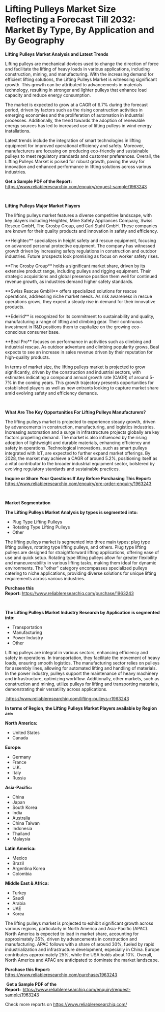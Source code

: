 <p><h1>Lifting Pulleys Market Size Reflecting a Forecast Till 2032: Market By Type, By Application and By Geography</h1></p><p><strong>Lifting Pulleys Market Analysis and Latest Trends</strong></p>
<p><p>Lifting pulleys are mechanical devices used to change the direction of force and facilitate the lifting of heavy loads in various applications, including construction, mining, and manufacturing. With the increasing demand for efficient lifting solutions, the Lifting Pulleys Market is witnessing significant growth. This growth can be attributed to advancements in materials technology, resulting in stronger and lighter pulleys that enhance load capacity and reduce energy consumption.</p><p>The market is expected to grow at a CAGR of 6.7% during the forecast period, driven by factors such as the rising construction activities in emerging economies and the proliferation of automation in industrial processes. Additionally, the trend towards the adoption of renewable energy sources has led to increased use of lifting pulleys in wind energy installations.</p><p>Latest trends include the integration of smart technologies in lifting equipment for improved operational efficiency and safety. Moreover, manufacturers are focusing on producing eco-friendly and sustainable pulleys to meet regulatory standards and customer preferences. Overall, the Lifting Pulleys Market is poised for robust growth, paving the way for innovation and enhanced performance in lifting solutions across various industries.</p></p>
<p><strong>Get a Sample PDF of the Report:&nbsp;</strong> <a href="https://www.reliableresearchiq.com/enquiry/request-sample/1963243?utm_campaign=3202&utm_medium=2&utm_source=Github&utm_content=ia&utm_term=09042025&utm_id=lifting-pulleys">https://www.reliableresearchiq.com/enquiry/request-sample/1963243</a></p>
<p>&nbsp;</p>
<p><strong>Lifting Pulleys Major Market Players</strong></p>
<p><p>The lifting pulleys market features a diverse competitive landscape, with key players including Heightec, Mine Safety Appliances Company, Swiss Rescue GmbH, The Crosby Group, and Carl Stahl GmbH. These companies are known for their quality products and innovation in safety and efficiency.</p><p>**Heightec** specializes in height safety and rescue equipment, focusing on advanced personal protective equipment. The company has witnessed growth driven by increasing safety regulations in construction and outdoor industries. Future prospects look promising as focus on worker safety rises.</p><p>**The Crosby Group** holds a significant market share, driven by its extensive product range, including pulleys and rigging equipment. Their strategic acquisitions and global presence position them well for continued revenue growth, as industries demand higher safety standards.</p><p>**Swiss Rescue GmbH** offers specialized solutions for rescue operations, addressing niche market needs. As risk awareness in rescue operations grows, they expect a steady rise in demand for their innovative products.</p><p>**Edelrid** is recognized for its commitment to sustainability and quality, manufacturing a range of lifting and climbing gear. Their continuous investment in R&D positions them to capitalize on the growing eco-conscious consumer base.</p><p>**Beal Pro** focuses on performance in activities such as climbing and industrial rescue. As outdoor adventure and climbing popularity grows, Beal expects to see an increase in sales revenue driven by their reputation for high-quality products.</p><p>In terms of market size, the lifting pulleys market is projected to grow significantly, driven by the construction and industrial sectors, with estimates indicating a compound annual growth rate (CAGR) of around 5-7% in the coming years. This growth trajectory presents opportunities for established players as well as new entrants looking to capture market share amid evolving safety and efficiency demands.</p></p>
<p>&nbsp;</p>
<p><strong>What Are The Key Opportunities For Lifting Pulleys Manufacturers?</strong></p>
<p><p>The lifting pulleys market is projected to experience steady growth, driven by advancements in construction, manufacturing, and logistics industries. Increasing automation and a surge in infrastructure projects globally are key factors propelling demand. The market is also influenced by the rising adoption of lightweight and durable materials, enhancing efficiency and safety in operations. Technological innovations, such as smart pulleys integrated with IoT, are expected to further expand market offerings. By 2028, the market may achieve a CAGR of around 5.2%, positioning itself as a vital contributor to the broader industrial equipment sector, bolstered by evolving regulatory standards and sustainable practices.</p></p>
<p><strong>Inquire or Share Your Questions If Any Before Purchasing This Report:</strong> <a href="https://www.reliableresearchiq.com/enquiry/pre-order-enquiry/1963243?utm_campaign=3202&utm_medium=2&utm_source=Github&utm_content=ia&utm_term=09042025&utm_id=lifting-pulleys">https://www.reliableresearchiq.com/enquiry/pre-order-enquiry/1963243</a></p>
<p>&nbsp;</p>
<p><strong>Market Segmentation</strong></p>
<p><strong>The Lifting Pulleys Market Analysis by types is segmented into:</strong></p>
<p><ul><li>Plug Type Lifting Pulleys</li><li>Rotating Type Lifting Pulleys</li><li>Other</li></ul></p>
<p><p>The lifting pulleys market is segmented into three main types: plug type lifting pulleys, rotating type lifting pulleys, and others. Plug type lifting pulleys are designed for straightforward lifting applications, offering ease of use and quick setup. Rotating type lifting pulleys allow for greater flexibility and maneuverability in various lifting tasks, making them ideal for dynamic environments. The "other" category encompasses specialized pulleys catering to niche applications, providing diverse solutions for unique lifting requirements across various industries.</p></p>
<p><strong>Purchase this Report:&nbsp;</strong><a href="https://www.reliableresearchiq.com/purchase/1963243?utm_campaign=3202&utm_medium=2&utm_source=Github&utm_content=ia&utm_term=09042025&utm_id=lifting-pulleys">https://www.reliableresearchiq.com/purchase/1963243</a></p>
<p>&nbsp;</p>
<p><strong>The Lifting Pulleys Market Industry Research by Application is segmented into:</strong></p>
<p><ul><li>Transportation</li><li>Manufacturing</li><li>Power Industry</li><li>Other</li></ul></p>
<p><p>Lifting pulleys are integral in various sectors, enhancing efficiency and safety in operations. In transportation, they facilitate the movement of heavy loads, ensuring smooth logistics. The manufacturing sector relies on pulleys for assembly lines, allowing for automated lifting and handling of materials. In the power industry, pulleys support the maintenance of heavy machinery and infrastructure, optimizing workflow. Additionally, other markets, such as construction and mining, utilize pulleys for lifting and transporting materials, demonstrating their versatility across applications.</p></p>
<p><a href="https://www.reliableresearchiq.com/lifting-pulleys-r1963243?utm_campaign=3202&utm_medium=2&utm_source=Github&utm_content=ia&utm_term=09042025&utm_id=lifting-pulleys">&nbsp;https://www.reliableresearchiq.com/lifting-pulleys-r1963243</a></p>
<p><strong>In terms of Region, the Lifting Pulleys Market Players available by Region are:</strong></p>
<p>
    <p> <strong> North America: </strong>
        <ul>
            <li>United States</li>
            <li>Canada</li>
        </ul>
        </p> 
    <p> <strong> Europe: </strong>
        <ul>
            <li>Germany</li>
            <li>France</li>
            <li>U.K.</li>
            <li>Italy</li>
            <li>Russia</li>
        </ul>
        </p> 
    <p> <strong> Asia-Pacific: </strong>
        <ul>
            <li>China</li>
            <li>Japan</li>
            <li>South Korea</li>
            <li>India</li>
            <li>Australia</li>
            <li>China Taiwan</li>
            <li>Indonesia</li>
            <li>Thailand</li>
            <li>Malaysia</li>
        </ul>
        </p> 
    <p> <strong> Latin America: </strong>
        <ul>
            <li>Mexico</li>
            <li>Brazil</li>
            <li>Argentina Korea</li>
            <li>Colombia</li>
        </ul>
        </p> 
    <p> <strong> Middle East & Africa: </strong>
        <ul>
            <li>Turkey</li>
            <li>Saudi</li>
            <li>Arabia</li>
            <li>UAE</li>
            <li>Korea</li>
        </ul>
    </p>
    </p>
<p><p>The lifting pulleys market is projected to exhibit significant growth across various regions, particularly in North America and Asia-Pacific (APAC). North America is expected to lead in market share, accounting for approximately 35%, driven by advancements in construction and manufacturing. APAC follows with a share of around 30%, fueled by rapid industrialization and infrastructure development, especially in China. Europe contributes approximately 25%, while the USA holds about 10%. Overall, North America and APAC are anticipated to dominate the market landscape.</p></p>
<p><strong>Purchase this Report: </strong><a href="https://www.reliableresearchiq.com/purchase/1963243?utm_campaign=3202&utm_medium=2&utm_source=Github&utm_content=ia&utm_term=09042025&utm_id=lifting-pulleys">https://www.reliableresearchiq.com/purchase/1963243</a></p>
<p>&nbsp;<strong>Get a Sample PDF of the Report:&nbsp;&nbsp;</strong><a href="https://www.reliableresearchiq.com/enquiry/request-sample/1963243?utm_campaign=3202&utm_medium=2&utm_source=Github&utm_content=ia&utm_term=09042025&utm_id=lifting-pulleys">https://www.reliableresearchiq.com/enquiry/request-sample/1963243</a></p>
<p><strong></strong></p>
<p>Check more reports on <a href="https://www.reliableresearchiq.com/?utm_campaign=3202&utm_medium=2&utm_source=Github&utm_content=ia&utm_term=09042025&utm_id=lifting-pulleys">https://www.reliableresearchiq.com/</a></p>